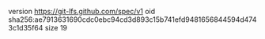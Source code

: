 version https://git-lfs.github.com/spec/v1
oid sha256:ae7913631690cdc0ebc94cd3d893c15b741efd9481656844594d4743c1d35f64
size 19
